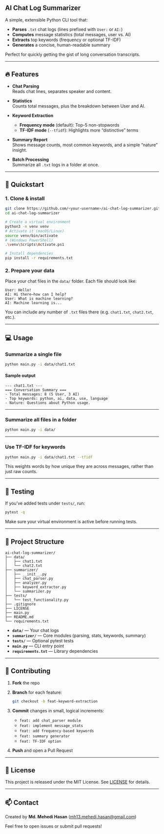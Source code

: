 ## AI Chat Log Summarizer

A simple, extensible Python CLI tool that:
- **Parses** `.txt` chat logs (lines prefixed with `User:` or `AI:`)  
- **Computes** message statistics (total messages, user vs. AI)  
- **Extracts** top keywords (frequency or optional TF-IDF)  
- **Generates** a concise, human-readable summary  

Perfect for quickly getting the gist of long conversation transcripts.

---

## 🔥 Features

- **Chat Parsing**  
  Reads chat lines, separates speaker and content.

- **Statistics**  
  Counts total messages, plus the breakdown between User and AI.

- **Keyword Extraction**  
  - **Frequency mode** (default): Top-5 non-stopwords  
  - **TF-IDF mode** (`--tfidf`): Highlights more “distinctive” terms

- **Summary Report**  
  Shows message counts, most common keywords, and a simple “nature” insight.

- **Batch Processing**  
  Summarize all `.txt` logs in a folder at once.

---

## 🚀 Quickstart

### 1. Clone & install

```bash
git clone https://github.com/<your-username>/ai-chat-log-summarizer.git
cd ai-chat-log-summarizer

# Create a virtual environment
python3 -m venv venv
# Activate it (macOS/Linux)
source venv/bin/activate
# (Windows PowerShell)
.\venv\Scripts\Activate.ps1

# Install dependencies
pip install -r requirements.txt
```

### 2. Prepare your data

Place your chat files in the `data/` folder. Each file should look like:

```text
User: Hello!
AI: Hi there—how can I help?
User: What is machine learning?
AI: Machine learning is...
```

You can include any number of `.txt` files there (e.g. `chat1.txt`, `chat2.txt`, etc.).

---

## 💻 Usage

### Summarize a single file

```bash
python main.py -i data/chat1.txt
```

#### Sample output

```
--- chat1.txt ---
=== Conversation Summary ===
- Total messages: 8 (5 User, 3 AI)
- Top keywords: python, ai, data, use, language
- Nature: Questions about Python usage.
```

---

### Summarize all files in a folder

```bash
python main.py -i data/
```

---

### Use TF-IDF for keywords

```bash
python main.py -i data/chat1.txt --tfidf
```

This weights words by how unique they are across messages, rather than just raw counts.

---

## 🧪 Testing

If you’ve added tests under `tests/`, run:

```bash
pytest -q
```

Make sure your virtual environment is active before running tests.

---

## 📂 Project Structure

```
ai-chat-log-summarizer/
├── data/
│   ├── chat1.txt
│   └── chat2.txt
├── summarizer/
│   ├── __init__.py
│   ├── chat_parser.py
│   ├── analyzer.py
│   ├── keyword_extractor.py
│   └── summarizer.py
├── tests/
│   └── test_functionality.py
├── .gitignore
├── LICENSE
├── main.py
├── README.md
└── requirements.txt
```

* **`data/`** — Your chat logs
* **`summarizer/`** — Core modules (parsing, stats, keywords, summary)
* **`tests/`** — Optional pytest tests
* **`main.py`** — CLI entry point
* **`requirements.txt`** — Library dependencies

---

## 📝 Contributing

1. **Fork** the repo
2. **Branch** for each feature:

   ```bash
   git checkout -b feat-keyword-extraction
   ```
3. **Commit** changes in small, logical increments:

   * `feat: add chat_parser module`
   * `feat: implement message_stats`
   * `feat: add frequency-based keywords`
   * `feat: summary generator`
   * `feat: TF-IDF option`
4. **Push** and open a Pull Request

---

## 📄 License

This project is released under the MIT License. See [LICENSE](LICENSE) for details.

---

## 📫 Contact

Created by **Md. Mehedi Hasan** ([mh13.mehedi.hasan@gmail.com](mailto:mh13.mehedi.hasan@gmail.com))

Feel free to open issues or submit pull requests!
